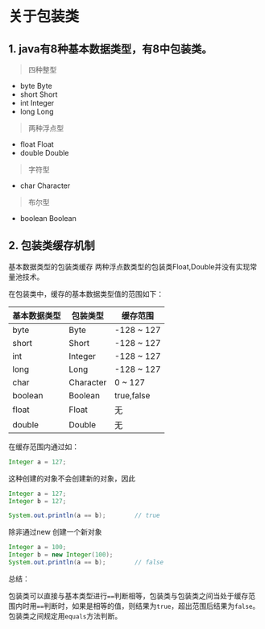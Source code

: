 # 关于包装类

## 1. java有8种基本数据类型，有8中包装类。

>    四种整型

*   byte						 Byte
*   short	                 Short
*   int                        Integer
*   long                      Long

>   两种浮点型

*   float						  Float
*   double                   Double

>   字符型

*   char						   Character

>   布尔型

*   boolean                  Boolean

## 2. 包装类缓存机制

基本数据类型的包装类缓存
两种浮点数类型的包装类Float,Double并没有实现常量池技术。

在包装类中，缓存的基本数据类型值的范围如下：

| 基本数据类型 | 包装类型  | 缓存范围   |
| :----------- | --------- | ---------- |
| byte         | Byte      | -128 ~ 127 |
| short        | Short     | -128 ~ 127 |
| int          | Integer   | -128 ~ 127 |
| long         | Long      | -128 ~ 127 |
| char         | Character | 0 ~ 127    |
| boolean      | Boolean   | true,false |
| float        | Float     | 无         |
| double       | Double    | 无         |

在缓存范围内通过如：

```java
Integer a = 127; 
```

这种创建的对象不会创建新的对象，因此

```java
Integer a = 127; 
Integer b = 127; 

System.out.println(a == b);        // true
```

除非通过new 创建一个新对象

```java
Integer a = 100;
Integer b = new Integer(100);
System.out.println(a == b);        // false
```



总结：

包装类可以直接与基本类型进行`==`判断相等，包装类与包装类之间当处于缓存范围内时用`==`判断时，如果是相等的值，则结果为`true`，超出范围后结果为`false`。包装类之间规定用`equals`方法判断。














